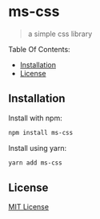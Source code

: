 # ms-css

> a simple css library

Table Of Contents:

- [Installation](#installation)
- [License](#license)


## Installation

Install with npm:

```bash
npm install ms-css
```

Install using yarn:

```bash
yarn add ms-css
```

## License

[MIT License](./LICENSE.md)